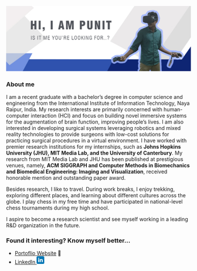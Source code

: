 <img src="https://github.com/pkunjam/pkunjam/blob/master/punit.jpg" width="800" />

### About me

I am a recent graduate with a bachelor’s degree in computer science and engineering from the International Institute of Information Technology, Naya Raipur, India. My research interests are primarily concerned with human-computer interaction (HCI) and focus on building novel immersive systems for the augmentation of brain function, improving people’s lives. I am also interested in developing surgical systems leveraging robotics and mixed reality technologies to provide surgeons with low-cost solutions for practicing surgical procedures in a virtual environment. I have worked with premier research institutions for my internships, such as **Johns Hopkins University (JHU), MIT Media Lab, and the University of Canterbury**. My research from MIT Media Lab and JHU has been published at prestigious venues, namely, **ACM SIGGRAPH and Computer Methods in Biomechanics and Biomedical Engineering: Imaging and Visualization**, received honorable mention and outstanding paper award.

Besides research, I like to travel. During work breaks, I enjoy trekking, exploring different places, and learning about different cultures across the globe. I play chess in my free time and have participated in national-level chess tournaments during my high school.

I aspire to become a research scientist and see myself working in a leading R&D organization in the future.

### Found it interesting? Know myself better...

* [Portoflio Website](https://pkunjam.github.io/) 💼
* <a href="https://www.linkedin.com/in/pkunjam/">
  LinkedIn <img width="21px" src="https://raw.githubusercontent.com/edent/SuperTinyIcons/099dc12b59179d07d534069bc8551718f786d91a/images/svg/linkedin.svg" /> 
  </a> 
